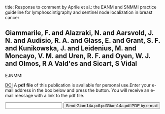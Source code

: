 title: Response to comment by Aprile et al.: the EANM and SNMMI practice guideline for lymphoscintigraphy and sentinel node localization in breast cancer

## Giammarile, F. and Alazraki, N. and Aarsvold, J. N. and Audisio, R. A. and Glass, E. and Grant, S. F. and Kunikowska, J. and Leidenius, M. and Moncayo, V. M. and Uren, R. F. and Oyen, W. J. and Olmos, R A Vald'es and Sicart, S Vidal
EJNMMI

<a href="https://doi.org/10.1007/s00259-014-2750-6">DOI</a>
A <b>pdf file</b> of this publication is available for personal use.Enter your e-mail address in the box below and press the button. You will receive an e-mail message with a link to the pdf file.
<form action="sender.php">  <input type="text" name="email">  <input type="submit" value="Send Giam14a.pdf:pdfGiam14a.pdf:PDF by e-mail"></form>